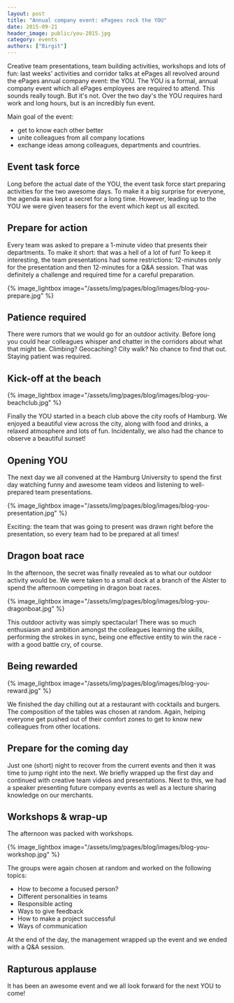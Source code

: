 ```yaml
---
layout: post
title: "Annual company event: ePagees rock the YOU"
date: 2015-09-21
header_image: public/you-2015.jpg
category: events
authors: ["Birgit"]
---
```


Creative team presentations, team building activities, workshops and lots of fun: last weeks' activities and corridor talks at ePages all revolved around the ePages annual company event: the YOU.
The YOU is a formal, annual company event which all ePages employees are required to attend.
This sounds really tough.
But it's not.
Over the two day's the YOU requires hard work and long hours, but is an incredibly fun event.

Main goal of the event:

* get to know each other better
* unite colleagues from all company locations
* exchange ideas among colleagues, departments and countries.

## Event task force

Long before the actual date of the YOU, the event task force start preparing activities for the two awesome days.
To make it a big surprise for everyone, the agenda was kept a secret for a long time.
However, leading up to the YOU we were given teasers for the event which kept us all excited.

## Prepare for action

Every team was asked to prepare a 1-minute video that presents their departments.
To make it short: that was a hell of a lot of fun!
To keep it interesting, the team presentations had some restrictions: 12-minutes only for the presentation and then 12-minutes for a Q&A session.
That was definitely a challenge and required time for a careful preparation.

{% image_lightbox image="/assets/img/pages/blog/images/blog-you-prepare.jpg" %}

## Patience required

There were rumors that we would go for an outdoor activity.
Before long you could hear colleagues whisper and chatter in the corridors about what that might be.
Climbing? Geocaching? City walk?
No chance to find that out.
Staying patient was required.

## Kick-off at the beach

{% image_lightbox image="/assets/img/pages/blog/images/blog-you-beachclub.jpg" %}

Finally the YOU started in a beach club above the city roofs of Hamburg.
We enjoyed a beautiful view across the city, along with food and drinks, a relaxed atmosphere and lots of fun.
Incidentally, we also had the chance to observe a beautiful sunset!

## Opening YOU

The next day we all convened at the Hamburg University to spend the first day watching funny and awesome team videos and listening to well-prepared team presentations.

{% image_lightbox image="/assets/img/pages/blog/images/blog-you-presentation.jpg" %}

Exciting: the team that was going to present was drawn right before the presentation, so every team had to be prepared at all times!

## Dragon boat race

In the afternoon, the secret was finally revealed as to what our outdoor activity would be. We were taken to a small dock at a branch of the Alster to spend the afternoon competing in dragon boat races.

{% image_lightbox image="/assets/img/pages/blog/images/blog-you-dragonboat.jpg" %}

This outdoor activity was simply spectacular!
There was so much enthusiasm and ambition amongst the colleagues learning the skills, performing the strokes in sync, being one effective entity to win the race - with a good battle cry, of course.

## Being rewarded

{% image_lightbox image="/assets/img/pages/blog/images/blog-you-reward.jpg" %}

We finished the day chilling out at a restaurant with cocktails and burgers.
The composition of the tables was chosen at random.
Again, helping everyone get pushed out of their comfort zones to get to know new colleagues from other locations.

## Prepare for the coming day

Just one (short) night to recover from the current events and then it was time to jump right into the next.
We briefly wrapped up the first day and continued with creative team videos and presentations.
Next to this, we had a speaker presenting future company events as well as a lecture sharing knowledge on our merchants.

## Workshops & wrap-up

The afternoon was packed with workshops.

{% image_lightbox image="/assets/img/pages/blog/images/blog-you-workshop.jpg" %}

The groups were again chosen at random and worked on the following topics:

* How to become a focused person?
* Different personalities in teams
* Responsible acting
* Ways to give feedback
* How to make a project successful
* Ways of communication

At the end of the day, the management wrapped up the event and we ended with a Q&A session.

## Rapturous applause

It has been an awesome event and we all look forward for the next YOU to come!
